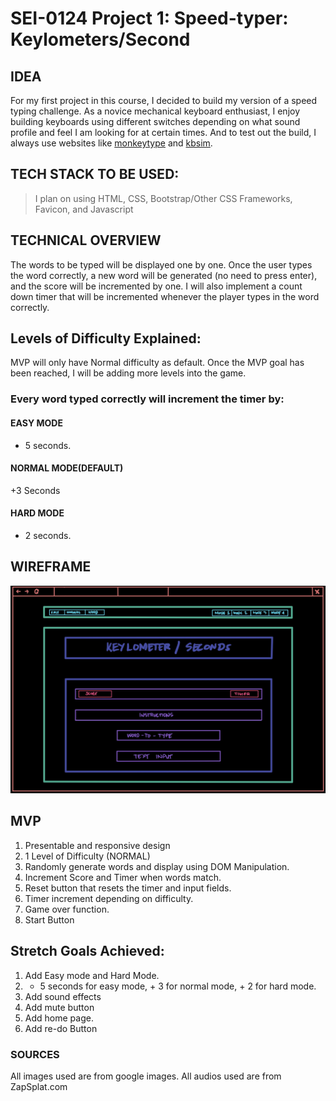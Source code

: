 # SEI-0124 Project 1: Speed-typer: Keylometers/Second
## IDEA
For my first project in this course, I decided to build my version of a speed typing challenge. As a novice mechanical keyboard enthusiast, I enjoy building keyboards using different switches depending on what sound profile and feel I am looking for at certain times. And to test out the build, I always use websites like [monkeytype](https://www.monkeytype.com/) and [kbsim](https://kbs.im/).


## TECH STACK TO BE USED:
> I plan on using HTML, CSS, Bootstrap/Other CSS Frameworks, Favicon, and Javascript

## TECHNICAL OVERVIEW
The words to be typed will be displayed one by one. Once the user types the word correctly, a new word will be generated (no need to press enter), and the score will be incremented by one. I will also implement a count down timer that will be incremented whenever the player types in the word correctly.

## Levels of Difficulty Explained:
MVP will only have Normal difficulty as default. Once the MVP goal has been reached, I will be adding more levels into the game. 

### Every word typed correctly will increment the timer by: 

#### EASY MODE
+ 5 seconds.

#### NORMAL MODE(DEFAULT)
+3 Seconds

#### HARD MODE
+ 2 seconds.






## WIREFRAME

![Game Page Wireframe](wireframe.jpeg)

## MVP

1. Presentable and responsive design
2. 1 Level of Difficulty (NORMAL)
3. Randomly generate words and display using DOM Manipulation.
4. Increment Score and Timer when words match.
5. Reset button that resets the timer and input fields.
6. Timer increment depending on difficulty.
7. Game over function.
8. Start Button

## Stretch Goals Achieved:

1. Add Easy mode and Hard Mode.
2. + 5 seconds for easy mode, + 3 for normal mode, + 2 for hard mode.
3. Add sound effects
4. Add mute button
5. Add home page.
6. Add re-do Button


### SOURCES
All images used are from google images.
All audios used are from ZapSplat.com
<!-- ## PROJECT TIMELINE
#### This is only a guide. For accountability. 
2/4/22 - Barebones Finished. HTML, CSS, Bootstrap
2/7/22 - First commit. Functions first half finished.
2/8/22 - Functions, second half. DOM Manipulation and display.**50% Finished**.
2/9/22 - MVP Finished and bug-free. Start working on Stretch goals one by one.
2/10/22 - Final debugging. Make script for smoother presentation.
2/11/22 - D-Day. -->

